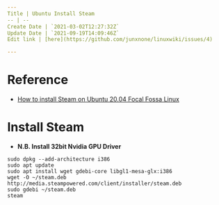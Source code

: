 ```yaml
---
Title | Ubuntu Install Steam
-- | --
Create Date | `2021-03-02T12:27:32Z`
Update Date | `2021-09-19T14:09:46Z`
Edit link | [here](https://github.com/junxnone/linuxwiki/issues/4)

---
```

# Reference
- [How to install Steam on Ubuntu 20.04 Focal Fossa Linux](https://linuxconfig.org/how-to-install-steam-on-ubuntu-20-04-focal-fossa-linux)

# Install Steam

- **N.B. Install 32bit  Nvidia GPU Driver**

```
sudo dpkg --add-architecture i386
sudo apt update
sudo apt install wget gdebi-core libgl1-mesa-glx:i386
wget -O ~/steam.deb http://media.steampowered.com/client/installer/steam.deb
sudo gdebi ~/steam.deb
steam
```
